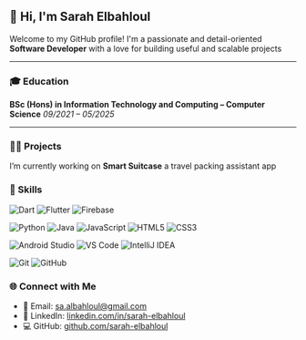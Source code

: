 ## 👋 Hi, I'm Sarah Elbahloul

Welcome to my GitHub profile! I'm a passionate and detail-oriented **Software Developer** with a love for building useful and scalable projects

---
### 🎓 Education

**BSc (Hons) in Information Technology and Computing – Computer Science**
*09/2021 – 05/2025*

---
### 🧑‍💻 Projects
I’m currently working on **Smart Suitcase** a travel packing assistant app

### 🧰 Skills

![Dart](https://img.shields.io/badge/Dart-0175C2?style=for-the-badge&logo=dart&logoColor=white)
![Flutter](https://img.shields.io/badge/Flutter-02569B?style=for-the-badge&logo=flutter&logoColor=white)
![Firebase](https://img.shields.io/badge/Firebase-FFCA28?style=for-the-badge&logo=firebase&logoColor=black)

![Python](https://img.shields.io/badge/Python-3776AB?style=for-the-badge&logo=python&logoColor=white)
![Java](https://img.shields.io/badge/Java-007396?style=for-the-badge&logo=java&logoColor=white)
![JavaScript](https://img.shields.io/badge/JavaScript-F7DF1E?style=for-the-badge&logo=javascript&logoColor=black)
![HTML5](https://img.shields.io/badge/HTML5-E34F26?style=for-the-badge&logo=html5&logoColor=white)
![CSS3](https://img.shields.io/badge/CSS3-1572B6?style=for-the-badge&logo=css3&logoColor=white)

![Android Studio](https://img.shields.io/badge/Android%20Studio-3DDC84?style=for-the-badge&logo=android-studio&logoColor=white)
![VS Code](https://img.shields.io/badge/VS%20Code-007ACC?style=for-the-badge&logo=visual-studio-code&logoColor=white)
![IntelliJ IDEA](https://img.shields.io/badge/IntelliJ%20IDEA-000000?style=for-the-badge&logo=intellij-idea&logoColor=white)

![Git](https://img.shields.io/badge/Git-F05032?style=for-the-badge&logo=git&logoColor=white)
![GitHub](https://img.shields.io/badge/GitHub-181717?style=for-the-badge&logo=github&logoColor=white)



### 🌐 Connect with Me

- 📧 Email: [sa.albahloul@gmail.com](mailto:sa.albahloul@gmail.com)  
- 💼 LinkedIn: [linkedin.com/in/sarah-elbahloul](https://linkedin.com/in/sarah-elbahloul)  
- 💻 GitHub: [github.com/sarah-elbahloul](https://github.com/sarah-elbahloul)

